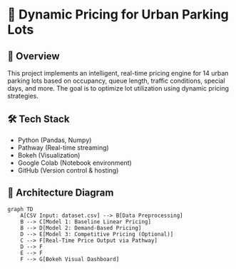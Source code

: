 # 🚗 Dynamic Pricing for Urban Parking Lots

## 📌 Overview
This project implements an intelligent, real-time pricing engine for 14 urban parking lots based on occupancy, queue length, traffic conditions, special days, and more. The goal is to optimize lot utilization using dynamic pricing strategies.

## 🛠 Tech Stack
- Python (Pandas, Numpy)
- Pathway (Real-time streaming)
- Bokeh (Visualization)
- Google Colab (Notebook environment)
- GitHub (Version control & hosting)

## 🔧 Architecture Diagram

```mermaid
graph TD
    A[CSV Input: dataset.csv] --> B[Data Preprocessing]
    B --> C[Model 1: Baseline Linear Pricing]
    B --> D[Model 2: Demand-Based Pricing]
    D --> E[Model 3: Competitive Pricing (Optional)]
    C --> F[Real-Time Price Output via Pathway]
    D --> F
    E --> F
    F --> G[Bokeh Visual Dashboard]
